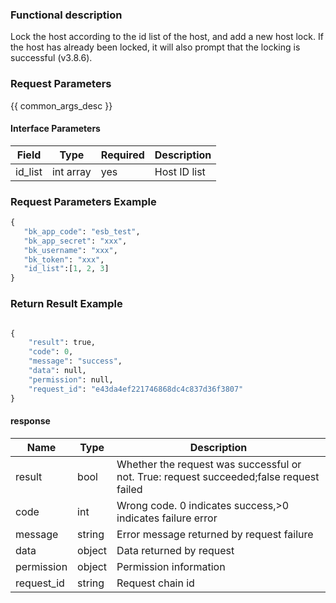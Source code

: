### Functional description

Lock the host according to the id list of the host, and add a new host lock. If the host has already been locked, it will also prompt that the locking is successful (v3.8.6).

### Request Parameters

{{ common_args_desc }}

#### Interface Parameters

| Field                | Type       | Required   | Description                            |
|---------------------|-------------|--------|----------------------------------|
|id_list|  int array| yes | Host ID list|


### Request Parameters Example

```python
{
   "bk_app_code": "esb_test",
   "bk_app_secret": "xxx",
   "bk_username": "xxx",
   "bk_token": "xxx",
   "id_list":[1, 2, 3]
}
```

### Return Result Example

```python

{
    "result": true,
    "code": 0,
    "message": "success",
    "data": null,
    "permission": null,
    "request_id": "e43da4ef221746868dc4c837d36f3807"
}
```
#### response

| Name    | Type   | Description                                    |
| ------- | ------ | ------------------------------------- |
| result  | bool   | Whether the request was successful or not. True: request succeeded;false request failed|
| code    |  int    | Wrong code. 0 indicates success,>0 indicates failure error    |
| message | string |Error message returned by request failure                    |
| data    |  object |Data returned by request                           |
| permission    |  object |Permission information    |
| request_id    |  string |Request chain id    |